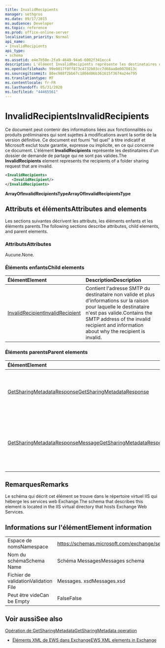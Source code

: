 ```yaml
---
title: InvalidRecipients
manager: sethgros
ms.date: 09/17/2015
ms.audience: Developer
ms.topic: reference
ms.prod: office-online-server
localization_priority: Normal
api_name:
- InvalidRecipients
api_type:
- schema
ms.assetid: e4e7b50e-2fa9-4649-94a6-6002f341ecc4
description: L'élément InvalidRecipients représente les destinataires d'un dossier de demande de partage qui ne sont pas valides.
ms.openlocfilehash: 99e0817f0ff873c4732b03cc7d68aa8e0070813c
ms.sourcegitcommit: 88ec988f2bb67c1866d06b361615f3674a24e795
ms.translationtype: MT
ms.contentlocale: fr-FR
ms.lasthandoff: 05/31/2020
ms.locfileid: "44465561"
---
```

# <a name="invalidrecipients"></a><span data-ttu-id="3e486-103">InvalidRecipients</span><span class="sxs-lookup"><span data-stu-id="3e486-103">InvalidRecipients</span></span>

<span data-ttu-id="3e486-104">Ce document peut contenir des informations liées aux fonctionnalités ou produits préliminaires qui sont sujettes à modifications avant la sortie de la version définitive. Ce document est fourni "tel quel" à titre indicatif et Microsoft exclut toute garantie, expresse ou implicite, en ce qui concerne ce document. L'élément **InvalidRecipients** représente les destinataires d'un dossier de demande de partage qui ne sont pas valides.</span><span class="sxs-lookup"><span data-stu-id="3e486-104">The **InvalidRecipients** element represents the recipients of a folder sharing request that are invalid.</span></span> 
  
```XML
<InvalidRecipients>
   <InvalidRecipient/>
</InvalidRecipients>
```

 <span data-ttu-id="3e486-105">**ArrayOfInvalidRecipientsType**</span><span class="sxs-lookup"><span data-stu-id="3e486-105">**ArrayOfInvalidRecipientsType**</span></span>
## <a name="attributes-and-elements"></a><span data-ttu-id="3e486-106">Attributs et éléments</span><span class="sxs-lookup"><span data-stu-id="3e486-106">Attributes and elements</span></span>

<span data-ttu-id="3e486-107">Les sections suivantes décrivent les attributs, les éléments enfants et les éléments parents.</span><span class="sxs-lookup"><span data-stu-id="3e486-107">The following sections describe attributes, child elements, and parent elements.</span></span>
  
### <a name="attributes"></a><span data-ttu-id="3e486-108">Attributs</span><span class="sxs-lookup"><span data-stu-id="3e486-108">Attributes</span></span>

<span data-ttu-id="3e486-109">Aucune.</span><span class="sxs-lookup"><span data-stu-id="3e486-109">None.</span></span>
  
### <a name="child-elements"></a><span data-ttu-id="3e486-110">Éléments enfants</span><span class="sxs-lookup"><span data-stu-id="3e486-110">Child elements</span></span>

|<span data-ttu-id="3e486-111">**Élément**</span><span class="sxs-lookup"><span data-stu-id="3e486-111">**Element**</span></span>|<span data-ttu-id="3e486-112">**Description**</span><span class="sxs-lookup"><span data-stu-id="3e486-112">**Description**</span></span>|
|:-----|:-----|
|[<span data-ttu-id="3e486-113">InvalidRecipient</span><span class="sxs-lookup"><span data-stu-id="3e486-113">InvalidRecipient</span></span>](invalidrecipient.md) <br/> |<span data-ttu-id="3e486-114">Contient l'adresse SMTP du destinataire non valide et plus d'informations sur la raison pour laquelle le destinataire n'est pas valide.</span><span class="sxs-lookup"><span data-stu-id="3e486-114">Contains the SMTP address of the invalid recipient and information about why the recipient is invalid.</span></span>  <br/> |
   
### <a name="parent-elements"></a><span data-ttu-id="3e486-115">Éléments parents</span><span class="sxs-lookup"><span data-stu-id="3e486-115">Parent elements</span></span>

|<span data-ttu-id="3e486-116">**Élément**</span><span class="sxs-lookup"><span data-stu-id="3e486-116">**Element**</span></span>|<span data-ttu-id="3e486-117">**Description**</span><span class="sxs-lookup"><span data-stu-id="3e486-117">**Description**</span></span>|
|:-----|:-----|
|[<span data-ttu-id="3e486-118">GetSharingMetadataResponse</span><span class="sxs-lookup"><span data-stu-id="3e486-118">GetSharingMetadataResponse</span></span>](getsharingmetadataresponse.md) <br/> |<span data-ttu-id="3e486-119">Définit une réponse à une demande de [Opération de GetSharingMetadata](getsharingmetadata-operation.md) .</span><span class="sxs-lookup"><span data-stu-id="3e486-119">Defines a response to a [GetSharingMetadata operation](getsharingmetadata-operation.md) request.</span></span>  <br/> |
|[<span data-ttu-id="3e486-120">GetSharingMetadataResponseMessage</span><span class="sxs-lookup"><span data-stu-id="3e486-120">GetSharingMetadataResponseMessage</span></span>](getsharingmetadataresponsemessage.md) <br/> |<span data-ttu-id="3e486-121">Contient l'état et les résultats d'une demande unique [Opération de GetSharingMetadata](getsharingmetadata-operation.md) .</span><span class="sxs-lookup"><span data-stu-id="3e486-121">Contains the status and result of a single [GetSharingMetadata operation](getsharingmetadata-operation.md) request.</span></span>  <br/> |
   
## <a name="remarks"></a><span data-ttu-id="3e486-122">Remarques</span><span class="sxs-lookup"><span data-stu-id="3e486-122">Remarks</span></span>

<span data-ttu-id="3e486-123">Le schéma qui décrit cet élément se trouve dans le répertoire virtuel IIS qui héberge les services web Exchange.</span><span class="sxs-lookup"><span data-stu-id="3e486-123">The schema that describes this element is located in the IIS virtual directory that hosts Exchange Web Services.</span></span>
  
## <a name="element-information"></a><span data-ttu-id="3e486-124">Informations sur l'élément</span><span class="sxs-lookup"><span data-stu-id="3e486-124">Element information</span></span>

|||
|:-----|:-----|
|<span data-ttu-id="3e486-125">Espace de noms</span><span class="sxs-lookup"><span data-stu-id="3e486-125">Namespace</span></span>  <br/> |https://schemas.microsoft.com/exchange/services/2006/messages  <br/> |
|<span data-ttu-id="3e486-126">Nom du schéma</span><span class="sxs-lookup"><span data-stu-id="3e486-126">Schema Name</span></span>  <br/> |<span data-ttu-id="3e486-127">Schéma Messages</span><span class="sxs-lookup"><span data-stu-id="3e486-127">Messages schema</span></span>  <br/> |
|<span data-ttu-id="3e486-128">Fichier de validation</span><span class="sxs-lookup"><span data-stu-id="3e486-128">Validation File</span></span>  <br/> |<span data-ttu-id="3e486-129">Messages. xsd</span><span class="sxs-lookup"><span data-stu-id="3e486-129">Messages.xsd</span></span>  <br/> |
|<span data-ttu-id="3e486-130">Peut être vide</span><span class="sxs-lookup"><span data-stu-id="3e486-130">Can be Empty</span></span>  <br/> |<span data-ttu-id="3e486-131">False</span><span class="sxs-lookup"><span data-stu-id="3e486-131">False</span></span>  <br/> |
   
## <a name="see-also"></a><span data-ttu-id="3e486-132">Voir aussi</span><span class="sxs-lookup"><span data-stu-id="3e486-132">See also</span></span>



[<span data-ttu-id="3e486-133">Opération de GetSharingMetadata</span><span class="sxs-lookup"><span data-stu-id="3e486-133">GetSharingMetadata operation</span></span>](getsharingmetadata-operation.md)


- [<span data-ttu-id="3e486-134">Éléments XML de EWS dans Exchange</span><span class="sxs-lookup"><span data-stu-id="3e486-134">EWS XML elements in Exchange</span></span>](ews-xml-elements-in-exchange.md)

